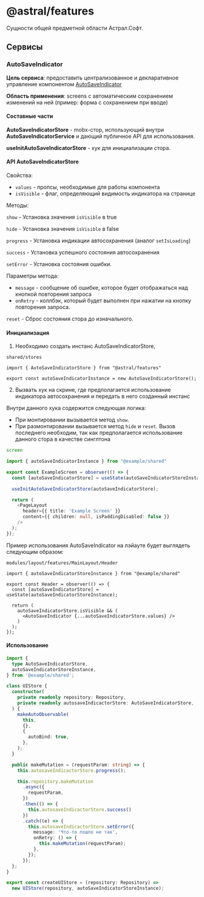 # @astral/features

Сущности общей предметной области Астрал.Софт.

## Сервисы

### AutoSaveIndicator
**Цель сервиса**: предоставить централизованное и декларативное управление компонентом [AutoSaveIndicator](https://main--61baeff6f06230003a88ef8a.chromatic.com/?path=/docs/components-autosaveindicator--docs)

**Область применения**: screens с автоматическим сохранением изменений на ней
(пример:  форма с сохранением при вводе)

#### Составные части
**AutoSaveIndicatorStore** - mobx-стор, использующий внутри **AutoSaveIndicatorService** и дающий публичное API
для использования.

**useInitAutoSaveIndicatorStore** - хук для инициализации стора.

#### API AutoSaveIndicatorStore
Свойства:

- ``values`` - пропсы, необходимые для работы компонента
- ``isVisible`` - флаг, определяющий видимость индикатора на странице

Методы:

``show`` - Установка значения ``isVisible`` в true

``hide`` - Установка значения ``isVisible`` в false 

``progress`` - Установка индикации автосохранения (аналог ``setIsLoading``)

``success`` - Установка успешного состояния автосохранения

``setError`` - Установка состояния ошибки. 

Параметры метода: 
- ``message`` - сообщение об ошибке, которое будет отображаться над кнопкой повторения запроса
- ``onRetry`` - коллбэк, который будет выполнен при нажатии на кнопку повторения запроса.

``reset`` - Сброс состояния стора до изначального.
 
#### Инициализация

1. Необходимо создать инстанс AutoSaveIndicatorStore, 

```
shared/stores

import { AutoSaveIndicatorStore } from "@astral/features"

export const autoSaveIndicatorInstance = new AutoSaveIndicatorStore();
```

2. Вызвать хук на скрине, где предполагается использование индикатора автосохранения и передать в него созданный инстанс

Внутри данного хука содержится следующая логика:
- При монтировании вызывается метод ``show``.
- При размонтировании вызывается метод ``hide`` и ``reset``. Вызов последнего необходим, так как предполагается использование
  данного стора в качестве синглтона

``` ts
screen

import { autoSaveIndicatorInstance } from "@example/shared"

export const ExampleScreen = observer(() => {
  const [autoSaveIndicatorStore] = useState(autoSaveIndicatorStoreInstance);

  useInitAutoSaveIndicatorStore(autoSaveIndicatorStore);

  return (
    <PageLayout
      header={{ title: 'Example Screen' }}
      content={{ children: null, isPaddingDisabled: false }}
    />
  );
});
```

Пример использования AutoSaveIndicator на лэйауте будет выглядеть следующим образом:

``` tsx
modules/layout/features/MainLayout/Header

import { autoSaveIndicatorStoreInstance } from "@example/shared"

export const Header = observer(() => {
  const [autoSaveIndicatorStore] = useState(autoSaveIndicatorStoreInstance);

  return (
    autoSaveIndicatorStore.isVisible && (
      <AutoSaveIndicator {...autoSaveIndicatorStore.values} />
    )
  );
});
```

#### Использование

``` ts
import {
  type AutoSaveIndicatorStore,
  autoSaveIndicatorStoreInstance,
} from '@example/shared';

class UIStore {
  constructor(
    private readonly repository: Repository,
    private readonly autosaveIndicactorStore: AutoSaveIndicatorStore,
  ) {
    makeAutoObservable(
      this,
      {},
      {
        autoBind: true,
      },
    );
  }

  public makeMutation = (requestParam: string) => {
    this.autosaveIndicactorStore.progress();

    this.repository.makeMutation
      .async({
        requestParam,
      })
      .then(() => {
        this.autosaveIndicactorStore.success()
      })
      .catch((e) => {
        this.autosaveIndicactorStore.setError({
          message: 'Что-то пошло не так',
          onRetry: () => {
            this.makeMutation(requestParam);
          },
        });
      });
  };
}

export const createUIStore = (repository: Repository) =>
  new UIStore(repository, autoSaveIndicatorStoreInstance);

```
